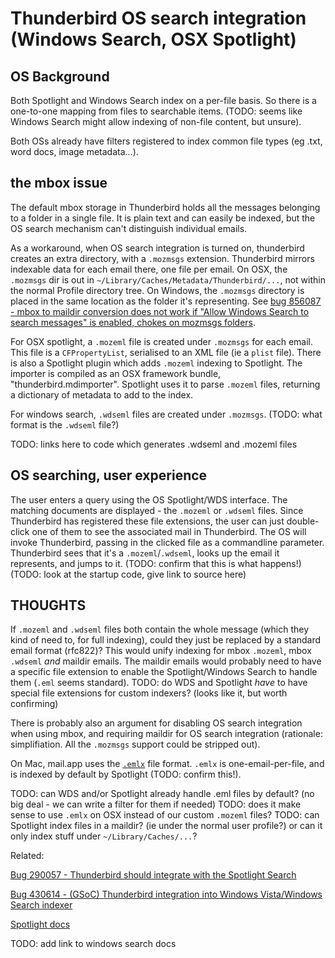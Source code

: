 # Thunderbird OS search integration (Windows Search, OSX Spotlight)

## OS Background

Both Spotlight and Windows Search index on a per-file basis.
So there is a one-to-one mapping from files to searchable items.
(TODO: seems like Windows Search might allow indexing of non-file
 content, but unsure).

Both OSs already have filters registered to index common file types
(eg .txt, word docs, image metadata...).

## the mbox issue

The default mbox storage in Thunderbird holds all the messages belonging
to a folder in a single file. It is plain text and can easily be indexed,
but the OS search mechanism can't distinguish individual emails.

As a workaround, when OS search integration is turned on, thunderbird creates an
extra directory, with a `.mozmsgs` extension.
Thunderbird mirrors indexable data for each email there, one file per email.
On OSX, the `.mozmsgs` dir is out in `~/Library/Caches/Metadata/Thunderbird/...`,
not within the normal Profile directory tree.
On Windows, the `.mozmsgs` directory is placed in the same location as
the folder it's representing.
See [bug 856087 - mbox to maildir conversion does not work if "Allow Windows Search to search messages" is enabled, chokes on mozmsgs folders](https://bugzilla.mozilla.org/show_bug.cgi?id=856087).

For OSX spotlight, a `.mozeml` file is created under `.mozmsgs` for each email.
This file is a `CFPropertyList`, serialised to an XML file (ie a `plist` file).
There is also a Spotlight plugin which adds `.mozeml` indexing to Spotlight.
The importer is compiled as an OSX framework bundle, "thunderbird.mdimporter".
Spotlight uses it to parse `.mozeml` files, returning a dictionary of metadata
to add to the index.

For windows search, `.wdseml` files are created under `.mozmsgs`.
(TODO: what format is the `.wdseml` file?)

TODO: links here to code which generates .wdseml and .mozeml files


## OS searching, user experience

The user enters a query using the OS Spotlight/WDS interface.
The matching documents are displayed - the `.mozeml` or `.wdseml` files.
Since Thunderbird has registered these file extensions, the user can
just double-click one of them to see the associated mail in Thunderbird. The OS will invoke Thunderbird, passing in the clicked file as a commandline parameter.
Thunderbird sees that it's a `.mozeml`/`.wdseml`, looks up the email
it represents, and jumps to it.
(TODO: confirm that this is what happens!)
(TODO: look at the startup code, give link to source here)

## THOUGHTS

If `.mozeml` and `.wdseml` files both contain the whole message (which
they kind of need to, for full indexing), could they just be replaced by
a standard email format (rfc822)?
This would unify indexing for mbox `.mozeml`, mbox `.wdseml` _and_
maildir emails.
The maildir emails would probably need to have a specific file extension
to enable the Spotlight/Windows Search to handle them (`.eml` seems standard).
TODO: do WDS and Spotlight _have_ to have special file extensions for custom indexers?
(looks like it, but worth confirming)

There is probably also an argument for disabling OS search integration
when using mbox, and requiring maildir for OS search integration (rationale:
simplifiation. All the `.mozmsgs` support could be stripped out).

On Mac, mail.app uses the [`.emlx`](http://mike.laiosa.org/2009/03/01/emlx.html) file format.
`.emlx` is one-email-per-file, and is indexed by default by Spotlight (TODO: confirm this!).

TODO: can WDS and/or Spotlight already handle .eml files by default? (no big deal - we can write a filter for them if needed)
TODO: does it make sense to use `.emlx` on OSX instead of our custom `.mozeml` files?
TODO: can Spotlight index files in a maildir? (ie under the normal user profile?)
or can it only index stuff under `~/Library/Caches/...`?

Related:

[Bug 290057 - Thunderbird should integrate with the Spotlight Search](https://bugzilla.mozilla.org/show_bug.cgi?id=290057)

[Bug 430614 - (GSoC) Thunderbird integration into Windows Vista/Windows Search indexer](https://bugzilla.mozilla.org/show_bug.cgi?id=430614)

[Spotlight docs](https://developer.apple.com/documentation/corespotlight)

TODO: add link to windows search docs

